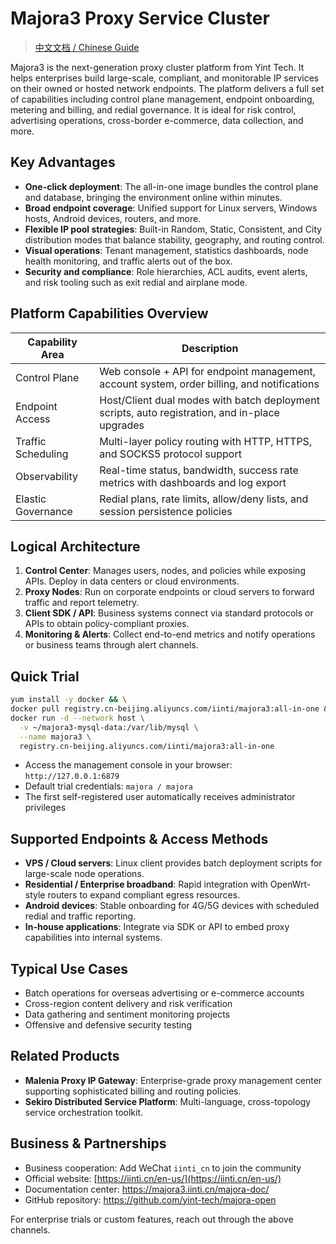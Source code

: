 # Majora3 Proxy Service Cluster

> [中文文档 / Chinese Guide](README.zh-CN.md)

Majora3 is the next-generation proxy cluster platform from Yint Tech. It helps enterprises build large-scale, compliant, and monitorable IP services on their owned or hosted network endpoints. The platform delivers a full set of capabilities including control plane management, endpoint onboarding, metering and billing, and redial governance. It is ideal for risk control, advertising operations, cross-border e-commerce, data collection, and more.

## Key Advantages

- **One-click deployment**: The all-in-one image bundles the control plane and database, bringing the environment online within minutes.
- **Broad endpoint coverage**: Unified support for Linux servers, Windows hosts, Android devices, routers, and more.
- **Flexible IP pool strategies**: Built-in Random, Static, Consistent, and City distribution modes that balance stability, geography, and routing control.
- **Visual operations**: Tenant management, statistics dashboards, node health monitoring, and traffic alerts out of the box.
- **Security and compliance**: Role hierarchies, ACL audits, event alerts, and risk tooling such as exit redial and airplane mode.

## Platform Capabilities Overview

| Capability Area | Description |
| --- | --- |
| Control Plane | Web console + API for endpoint management, account system, order billing, and notifications |
| Endpoint Access | Host/Client dual modes with batch deployment scripts, auto registration, and in-place upgrades |
| Traffic Scheduling | Multi-layer policy routing with HTTP, HTTPS, and SOCKS5 protocol support |
| Observability | Real-time status, bandwidth, success rate metrics with dashboards and log export |
| Elastic Governance | Redial plans, rate limits, allow/deny lists, and session persistence policies |

## Logical Architecture

1. **Control Center**: Manages users, nodes, and policies while exposing APIs. Deploy in data centers or cloud environments.
2. **Proxy Nodes**: Run on corporate endpoints or cloud servers to forward traffic and report telemetry.
3. **Client SDK / API**: Business systems connect via standard protocols or APIs to obtain policy-compliant proxies.
4. **Monitoring & Alerts**: Collect end-to-end metrics and notify operations or business teams through alert channels.

## Quick Trial

```bash
yum install -y docker && \
docker pull registry.cn-beijing.aliyuncs.com/iinti/majora3:all-in-one && \
docker run -d --network host \
  -v ~/majora3-mysql-data:/var/lib/mysql \
  --name majora3 \
  registry.cn-beijing.aliyuncs.com/iinti/majora3:all-in-one
```

- Access the management console in your browser: `http://127.0.0.1:6879`
- Default trial credentials: `majora / majora`
- The first self-registered user automatically receives administrator privileges

## Supported Endpoints & Access Methods

- **VPS / Cloud servers**: Linux client provides batch deployment scripts for large-scale node operations.
- **Residential / Enterprise broadband**: Rapid integration with OpenWrt-style routers to expand compliant egress resources.
- **Android devices**: Stable onboarding for 4G/5G devices with scheduled redial and traffic reporting.
- **In-house applications**: Integrate via SDK or API to embed proxy capabilities into internal systems.

## Typical Use Cases

- Batch operations for overseas advertising or e-commerce accounts
- Cross-region content delivery and risk verification
- Data gathering and sentiment monitoring projects
- Offensive and defensive security testing

## Related Products

- **Malenia Proxy IP Gateway**: Enterprise-grade proxy management center supporting sophisticated billing and routing policies.
- **Sekiro Distributed Service Platform**: Multi-language, cross-topology service orchestration toolkit.

## Business & Partnerships

- Business cooperation: Add WeChat `iinti_cn` to join the community
- Official website: [https://iinti.cn/en-us/](https://iinti.cn/en-us/)
- Documentation center: <https://majora3.iinti.cn/majora-doc/>
- GitHub repository: <https://github.com/yint-tech/majora-open>

For enterprise trials or custom features, reach out through the above channels.
